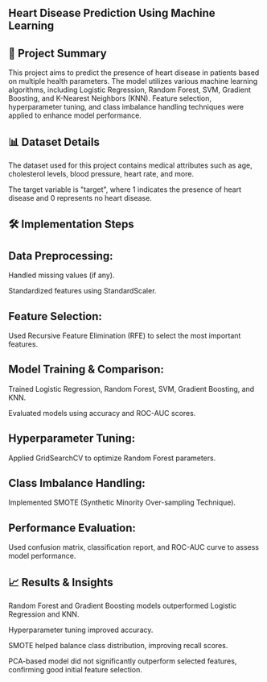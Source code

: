 ## Heart Disease Prediction Using Machine Learning

## 📌 Project Summary

This project aims to predict the presence of heart disease in patients based on multiple health parameters. The model utilizes various machine learning algorithms, including Logistic Regression, Random Forest, SVM, Gradient Boosting, and K-Nearest Neighbors (KNN). Feature selection, hyperparameter tuning, and class imbalance handling techniques were applied to enhance model performance.

## 📊 Dataset Details

The dataset used for this project contains medical attributes such as age, cholesterol levels, blood pressure, heart rate, and more.

The target variable is "target", where 1 indicates the presence of heart disease and 0 represents no heart disease.

## 🛠 Implementation Steps

## Data Preprocessing:

Handled missing values (if any).

Standardized features using StandardScaler.

## Feature Selection:

Used Recursive Feature Elimination (RFE) to select the most important features.

## Model Training & Comparison:

Trained Logistic Regression, Random Forest, SVM, Gradient Boosting, and KNN.

Evaluated models using accuracy and ROC-AUC scores.

## Hyperparameter Tuning:

Applied GridSearchCV to optimize Random Forest parameters.

## Class Imbalance Handling:

Implemented SMOTE (Synthetic Minority Over-sampling Technique).

## Performance Evaluation:

Used confusion matrix, classification report, and ROC-AUC curve to assess model performance.

## 📈 Results & Insights

Random Forest and Gradient Boosting models outperformed Logistic Regression and KNN.

Hyperparameter tuning improved accuracy.

SMOTE helped balance class distribution, improving recall scores.

PCA-based model did not significantly outperform selected features, confirming good initial feature selection.

